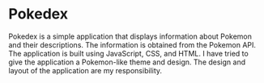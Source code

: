 # Pokedex
Pokedex is a simple application that displays information about Pokemon and their descriptions. The information is obtained from the Pokemon API.
The application is built using JavaScript, CSS, and HTML. 
I have tried to give the application a Pokemon-like theme and design. The design and layout of the application are my responsibility.
